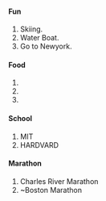 #### Fun
1. Skiing.
2. Water Boat.
3. Go to Newyork.

#### Food
1. 
2.
3.

#### School
1. MIT
2. HARDVARD

#### Marathon
1. Charles River Marathon
2. ~Boston Marathon 
